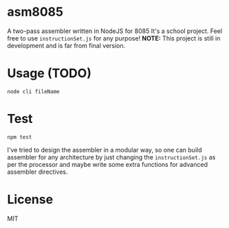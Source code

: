 # asm8085

A two-pass assembler written in NodeJS for 8085
It's a school project.
Feel free to use `instructionSet.js` for any purpose!
__NOTE:__ This project is still in development and is far from final version.

# Usage (TODO)
`node cli fileName`

# Test
`npm test`

I've tried to design the assembler in a modular way, 
so one can build assembler for any architecture by just changing the `instructionSet.js`
as per the processor and maybe write some extra functions for advanced assembler directives.

License
==
MIT
